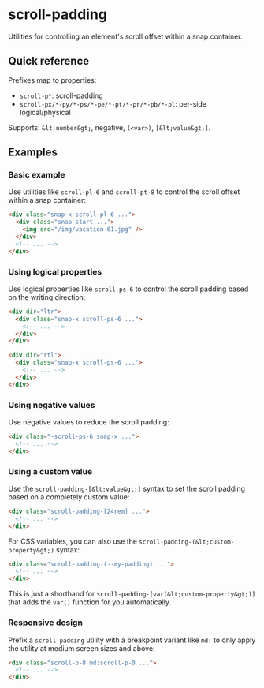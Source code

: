 # scroll-padding

Utilities for controlling an element's scroll offset within a snap container.



## Quick reference

Prefixes map to properties:
- `scroll-p*`: scroll-padding
- `scroll-px/*-py/*-ps/*-pe/*-pt/*-pr/*-pb/*-pl`: per-side logical/physical

Supports: `&lt;number&gt;`, negative, `(<var>)`, `[&lt;value&gt;]`.

## Examples

### Basic example

Use utilities like `scroll-pl-6` and `scroll-pt-8` to control the scroll offset within a snap container:

```html
<div class="snap-x scroll-pl-6 ...">
  <div class="snap-start ...">
    <img src="/img/vacation-01.jpg" />
  </div>
  <!-- ... -->
</div>
```

### Using logical properties

Use logical properties like `scroll-ps-6` to control the scroll padding based on the writing direction:

```html
<div dir="ltr">
  <div class="snap-x scroll-ps-6 ...">
    <!-- ... -->
  </div>
</div>

<div dir="rtl">
  <div class="snap-x scroll-ps-6 ...">
    <!-- ... -->
  </div>
</div>
```

### Using negative values

Use negative values to reduce the scroll padding:

```html
<div class="-scroll-ps-6 snap-x ...">
  <!-- ... -->
</div>
```

### Using a custom value

Use the `scroll-padding-[&lt;value&gt;]` syntax to set the scroll padding based on a completely custom value:

```html
<div class="scroll-padding-[24rem] ...">
  <!-- ... -->
</div>
```

For CSS variables, you can also use the `scroll-padding-(&lt;custom-property&gt;)` syntax:

```html
<div class="scroll-padding-(--my-padding) ...">
  <!-- ... -->
</div>
```

This is just a shorthand for `scroll-padding-[var(&lt;custom-property&gt;)]` that adds the `var()` function for you automatically.

### Responsive design

Prefix a `scroll-padding` utility with a breakpoint variant like `md:` to only apply the utility at medium screen sizes and above:

```html
<div class="scroll-p-8 md:scroll-p-0 ...">
  <!-- ... -->
</div>
```

